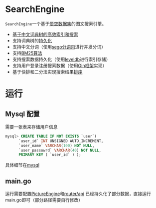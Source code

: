 # SearchEngine
`SearchEngine`一个基于[悟空数据集](https://wukong-dataset.github.io/wukong-dataset/benchmark.html)的图文搜索引擎。

 - [基于中文词典树的高效索引和搜索](https://github.com/MingweiGuo/Goland/tree/main/SearchEngine/trie)
 - 支持词典树的[持久化](https://github.com/MingweiGuo/Goland/blob/main/SearchEngine/trie/serialize.go)
 - 支持中文分词（使用[sego分词包](https://github.com/huichen/sego)进行并发分词）
 - 支持[BM25算法](https://github.com/MingweiGuo/Goland/tree/main/SearchEngine/rank)
 - 支持搜索数据持久化（使用[leveldb](https://github.com/google/leveldb)进行索引存储）
 - 支持用户登录注册搜索数据（使用[Gin框架](https://github.com/gin-gonic/gin)实现）
 - 基于快排和二分法实现搜索结果[排序](https://github.com/MingweiGuo/Goland/blob/main/SearchEngine/core/sorts.go)
# 运行
## Mysql 配置
需要一张表来存储用户信息
```sql
mysql> CREATE TABLE IF NOT EXISTS `user`( 
      `user_id` INT UNSIGNED AUTO_INCREMENT,    
      `user_name` VARCHAR(100) NOT NULL,   
      `user_passowrd` VARCHAR(40) NOT NULL,     
      PRIMARY KEY ( `user_id` ) );
```
具体细节在[mysql](https://github.com/MingweiGuo/Goland/tree/main/SearchEngine/router/mysql)

## main.go 
运行需要配置[PictureEngine](https://github.com/MingweiGuo/Goland/tree/main/SearchEngine/core)和[router/api](https://github.com/MingweiGuo/Goland/tree/main/SearchEngine/router/api)
已经持久化了部分数据，直接运行main.go即可（部分路径需要自行修改）


